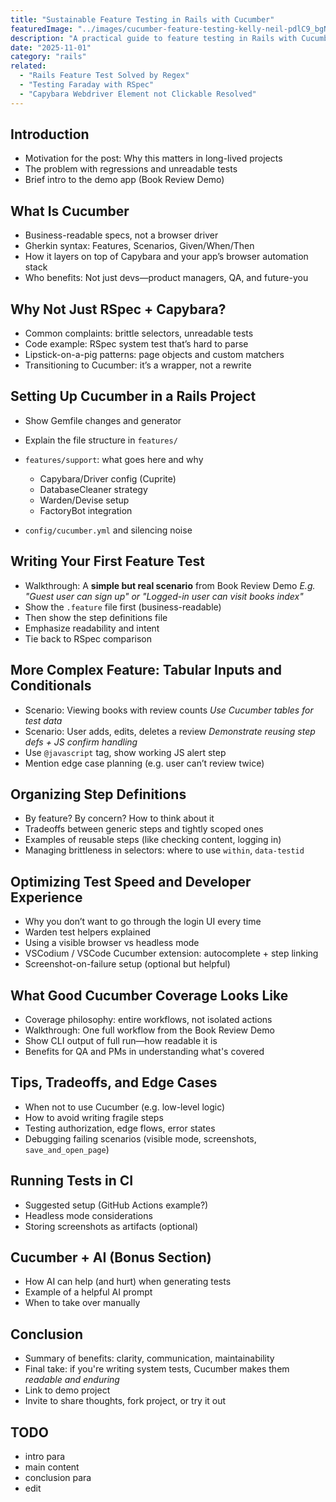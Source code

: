 ```yaml
---
title: "Sustainable Feature Testing in Rails with Cucumber"
featuredImage: "../images/cucumber-feature-testing-kelly-neil-pdlC9_bgN9o-unsplash.jpg"
description: "A practical guide to feature testing in Rails with Cucumber, highlighting its readability, maintainability, and team-friendly syntax through a working demo project."
date: "2025-11-01"
category: "rails"
related:
  - "Rails Feature Test Solved by Regex"
  - "Testing Faraday with RSpec"
  - "Capybara Webdriver Element not Clickable Resolved"
---
```


## Introduction

* Motivation for the post: Why this matters in long-lived projects
* The problem with regressions and unreadable tests
* Brief intro to the demo app (Book Review Demo)

## What Is Cucumber

* Business-readable specs, not a browser driver
* Gherkin syntax: Features, Scenarios, Given/When/Then
* How it layers on top of Capybara and your app’s browser automation stack
* Who benefits: Not just devs—product managers, QA, and future-you

## Why Not Just RSpec + Capybara?

* Common complaints: brittle selectors, unreadable tests
* Code example: RSpec system test that’s hard to parse
* Lipstick-on-a-pig patterns: page objects and custom matchers
* Transitioning to Cucumber: it’s a wrapper, not a rewrite

## Setting Up Cucumber in a Rails Project

* Show Gemfile changes and generator
* Explain the file structure in `features/`
* `features/support`: what goes here and why

  * Capybara/Driver config (Cuprite)
  * DatabaseCleaner strategy
  * Warden/Devise setup
  * FactoryBot integration
* `config/cucumber.yml` and silencing noise

## Writing Your First Feature Test

* Walkthrough: A **simple but real scenario** from Book Review Demo
  *E.g. "Guest user can sign up" or "Logged-in user can visit books index"*
* Show the `.feature` file first (business-readable)
* Then show the step definitions file
* Emphasize readability and intent
* Tie back to RSpec comparison

## More Complex Feature: Tabular Inputs and Conditionals

* Scenario: Viewing books with review counts
  *Use Cucumber tables for test data*
* Scenario: User adds, edits, deletes a review
  *Demonstrate reusing step defs + JS confirm handling*
* Use `@javascript` tag, show working JS alert step
* Mention edge case planning (e.g. user can’t review twice)

## Organizing Step Definitions

* By feature? By concern? How to think about it
* Tradeoffs between generic steps and tightly scoped ones
* Examples of reusable steps (like checking content, logging in)
* Managing brittleness in selectors: where to use `within`, `data-testid`

## Optimizing Test Speed and Developer Experience

* Why you don’t want to go through the login UI every time
* Warden test helpers explained
* Using a visible browser vs headless mode
* VSCodium / VSCode Cucumber extension: autocomplete + step linking
* Screenshot-on-failure setup (optional but helpful)

## What Good Cucumber Coverage Looks Like

* Coverage philosophy: entire workflows, not isolated actions
* Walkthrough: One full workflow from the Book Review Demo
* Show CLI output of full run—how readable it is
* Benefits for QA and PMs in understanding what's covered

## Tips, Tradeoffs, and Edge Cases

* When not to use Cucumber (e.g. low-level logic)
* How to avoid writing fragile steps
* Testing authorization, edge flows, error states
* Debugging failing scenarios (visible mode, screenshots, `save_and_open_page`)

## Running Tests in CI

* Suggested setup (GitHub Actions example?)
* Headless mode considerations
* Storing screenshots as artifacts (optional)

## Cucumber + AI (Bonus Section)

* How AI can help (and hurt) when generating tests
* Example of a helpful AI prompt
* When to take over manually

## Conclusion

* Summary of benefits: clarity, communication, maintainability
* Final take: if you're writing system tests, Cucumber makes them *readable and enduring*
* Link to demo project
* Invite to share thoughts, fork project, or try it out

## TODO
* intro para
* main content
* conclusion para
* edit
